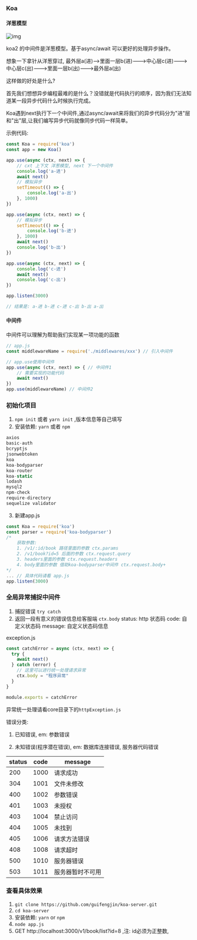 ### Koa

#### 洋葱模型

![img](http://www.json119.com/content/images/2018/10/1.png)

koa2 的中间件是洋葱模型。基于async/await 可以更好的处理异步操作。

想象一下拿针从洋葱穿过, 最外层a(进)-->里面一层b(进)--->中心层c(进)--->中心层c(出)--->里面一层b(出)--->最外层a(出)

这样做的好处是什么?

首先我们想想异步编程最难的是什么？没错就是代码执行的顺序，因为我们无法知道某一段异步代码什么时候执行完成。

Koa遇到next执行下一个中间件,通过async/await来将我们的异步代码分为"进"层和"出"层,让我们编写异步代码就像同步代码一样简单。

示例代码:
```js
const Koa = require('koa')
const app = new Koa()

app.use(async (ctx, next) => {
    // cxt 上下文 洋葱模型, next 下一个中间件
    console.log('a-进')
    await next()
    // 模拟异步
    setTimeout(() => {
    	console.log('a-出')
    }, 1000)
})

app.use(async (ctx, next) => {
    // 模拟异步
    setTimeout(() => {
    	console.log('b-进')
    }, 1000)
    await next()
    console.log('b-出')
})

app.use(async (ctx, next) => {
    console.log('c-进')
    await next()
    console.log('c-出')
})

app.listen(3000)

// 结果是: a-进 b-进 c-进 c-出 b-出 a-出
``` 

#### 中间件

中间件可以理解为帮助我们实现某一项功能的函数
```js
// app.js
const middlewareName = require('./middlewares/xxx') // 引入中间件

// app.use使用中间件
app.use(async (ctx, next) => { // 中间件1
    // 需要实现的功能代码
    await next()
})
app.use(middlewareName) // 中间件2
```

### 初始化项目

1. `npm init` 或者 `yarn init` ,版本信息等自己填写
2. 安装依赖: `yarn` 或者 `npm`
```js
axios 
basic-auth 
bcryptjs 
jsonwebtoken 
koa 
koa-bodyparser 
koa-router
koa-static 
lodash 
mysql2 
npm-check 
require-directory 
sequelize validator
```
3. 新建app.js
```js
const Koa = require('koa')
const parser = require('koa-bodyparser')
/*
    获取参数:
    1. /v1/:id/book 路径里面的参数 ctx.params
    2. /v1/book?id=5 后面的参数 ctx.request.query
    3. headers里面的参数 ctx.request.headers
    4. body里面的参数 借助koa-bodyparser中间件 ctx.request.body+
*/
... // 具体代码请看 app.js
app.listen(3000)
```

### 全局异常捕捉中间件

1. 捕捉错误 `try catch`
2. 返回一段有意义的错误信息给客服端 `ctx.body`
	status: http 状态码
	code: 自定义状态码
	message: 自定义状态码信息

exception.js
```js
const catchError = async (ctx, next) => {
  try {
    await next()
  } catch (error) {
	// 这里可以进行统一处理请求异常
    ctx.body = "程序异常"
  }
}

module.exports = catchError
```
异常统一处理请看core目录下的`httpException.js`

错误分类:

1. 已知错误, em: 参数错误

2. 未知错误(程序潜在错误), em: 数据库连接错误, 服务器代码错误  
 
| status | code | message |  
| --- | --- | --- |
| 200 | 1000 | 请求成功 |
| 304 | 1001 | 文件未修改 |
| 400 | 1002 | 参数错误 |
| 401 | 1003 | 未授权 |  
| 403 | 1004 | 禁止访问 |
| 404 | 1005 | 未找到 | 
| 405 | 1006 | 请求方法错误 |
| 408 | 1008 | 请求超时 |
| 500 | 1010 | 服务器错误 |
| 503 | 1011 | 服务器暂时不可用 |


### 查看具体效果

1. `git clone https://github.com/guifengjin/koa-server.git`
2. `cd koa-server`
3. 安装依赖: `yarn` or `npm`
4. `node app.js`
5. GET http://localhost:3000/v1/book/list?id=8 ,注: id必须为正整数, 
